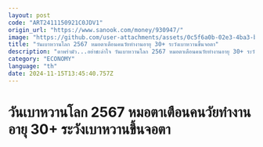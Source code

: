 ```yaml
---
layout: post
code: "ART2411150921C0JDV1"
origin_url: "https://www.sanook.com/money/930947/"
image: "https://github.com/user-attachments/assets/0c5f6a0b-02e3-4ba3-b865-c2facdab4183"
title: "วันเบาหวานโลก 2567 หมอตาเตือนคนวัยทำงานอายุ 30+ ระวังเบาหวานขึ้นจอตา"
description: "ตาพร่ามัว...อย่าชะล่าใจ วันเบาหวานโลก 2567 หมอตาเตือนคนวัยทำงานอายุ 30+ ระวังเบาหวานขึ้นจอตา ภัยเงียบที่คุกคามสายตาจากโรคเบาหวานพบ 24-31% ของผู้ป่วยเบาหวานในไทยมีภาวะแทรกซ้อนทางตา เสี่ยงตาบอดถาวรโดยไม่รู้ตัว หมอชี้ตรวจเร็ว รักษาเร็ว ชะลอการสูญเสียการมองเห็นได้"
category: "ECONOMY"
language: "th"
date: 2024-11-15T13:45:40.757Z
---
```


# วันเบาหวานโลก 2567 หมอตาเตือนคนวัยทำงานอายุ 30+ ระวังเบาหวานขึ้นจอตา